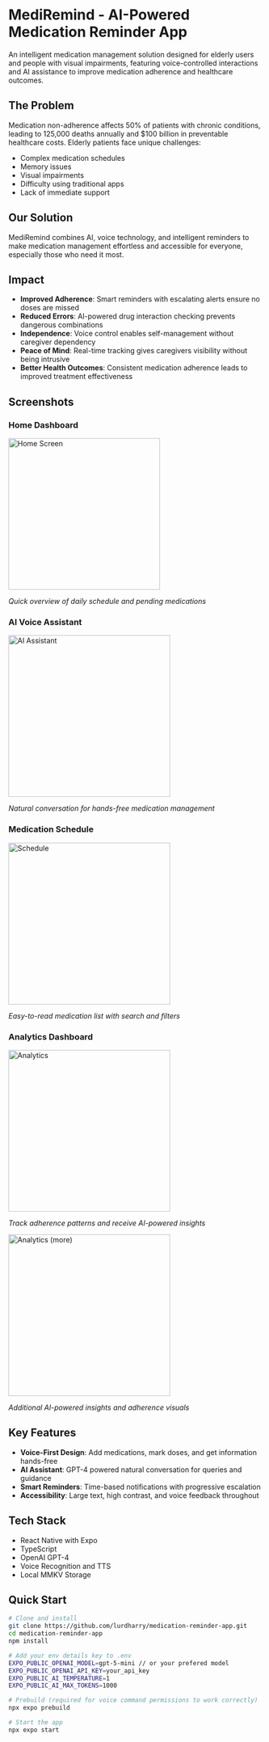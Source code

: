 # MediRemind - AI-Powered Medication Reminder App

An intelligent medication management solution designed for elderly users and people with visual impairments, featuring voice-controlled interactions and AI assistance to improve medication adherence and healthcare outcomes.

## The Problem

Medication non-adherence affects 50% of patients with chronic conditions, leading to 125,000 deaths annually and $100 billion in preventable healthcare costs. Elderly patients face unique challenges:

- Complex medication schedules
- Memory issues
- Visual impairments
- Difficulty using traditional apps
- Lack of immediate support

## Our Solution

MediRemind combines AI, voice technology, and intelligent reminders to make medication management effortless and accessible for everyone, especially those who need it most.

## Impact

- **Improved Adherence**: Smart reminders with escalating alerts ensure no doses are missed
- **Reduced Errors**: AI-powered drug interaction checking prevents dangerous combinations
- **Independence**: Voice control enables self-management without caregiver dependency
- **Peace of Mind**: Real-time tracking gives caregivers visibility without being intrusive
- **Better Health Outcomes**: Consistent medication adherence leads to improved treatment effectiveness

## Screenshots

### Home Dashboard

<img src="screenshots/home.png" alt="Home Screen" width="300" />
<p><em>Quick overview of daily schedule and pending medications</em>

### AI Voice Assistant

<img src="screenshots/ai-assistant.png" alt="AI Assistant" width="320" />

<p><em>Natural conversation for hands-free medication management</em>

### Medication Schedule

  <img src="screenshots/meds.png" alt="Schedule" width="320" />
 
  <p><em>Easy-to-read medication list with search and filters</em>

### Analytics Dashboard

  <img src="screenshots/stat.png" alt="Analytics" width="320" />
 
  <p><em>Track adherence patterns and receive AI-powered insights</em>
</p>

  <img src="screenshots/more.png" alt="Analytics (more)" width="320" />
 
  <p><em>Additional AI-powered insights and adherence visuals</em>

## Key Features

- **Voice-First Design**: Add medications, mark doses, and get information hands-free
- **AI Assistant**: GPT-4 powered natural conversation for queries and guidance
- **Smart Reminders**: Time-based notifications with progressive escalation
- **Accessibility**: Large text, high contrast, and voice feedback throughout

## Tech Stack

- React Native with Expo
- TypeScript
- OpenAI GPT-4
- Voice Recognition and TTS
- Local MMKV Storage

## Quick Start

```bash
# Clone and install
git clone https://github.com/lurdharry/medication-reminder-app.git
cd medication-reminder-app
npm install

# Add your env details key to .env
EXPO_PUBLIC_OPENAI_MODEL=gpt-5-mini // or your prefered model
EXPO_PUBLIC_OPENAI_API_KEY=your_api_key
EXPO_PUBLIC_AI_TEMPERATURE=1
EXPO_PUBLIC_AI_MAX_TOKENS=1000

# Prebuild (required for voice command permissions to work correctly)
npx expo prebuild

# Start the app
npx expo start
```
